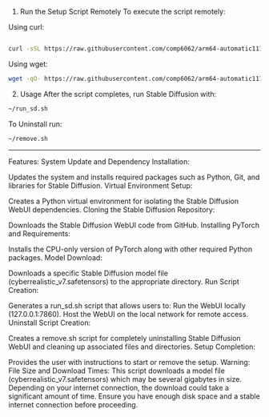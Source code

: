 1. Run the Setup Script Remotely
To execute the script remotely:

Using curl:
```bash

curl -sSL https://raw.githubusercontent.com/comp6062/arm64-automatic1111/main/setup_sd.sh | bash
```
Using wget:
```bash
wget -qO- https://raw.githubusercontent.com/comp6062/arm64-automatic1111/main/setup_sd.sh | bash
```
2. Usage
After the script completes, run Stable Diffusion with:

```bash
~/run_sd.sh
```

To Uninstall run: 

```bash
~/remove.sh
```


-----------------------------------------------------------------------------------------------------------------------



Features:
System Update and Dependency Installation:

Updates the system and installs required packages such as Python, Git, and libraries for Stable Diffusion.
Virtual Environment Setup:

Creates a Python virtual environment for isolating the Stable Diffusion WebUI dependencies.
Cloning the Stable Diffusion Repository:

Downloads the Stable Diffusion WebUI code from GitHub.
Installing PyTorch and Requirements:

Installs the CPU-only version of PyTorch along with other required Python packages.
Model Download:

Downloads a specific Stable Diffusion model file (cyberrealistic_v7.safetensors) to the appropriate directory.
Run Script Creation:

Generates a run_sd.sh script that allows users to:
Run the WebUI locally (127.0.0.1:7860).
Host the WebUI on the local network for remote access.
Uninstall Script Creation:

Creates a remove.sh script for completely uninstalling Stable Diffusion WebUI and cleaning up associated files and directories.
Setup Completion:

Provides the user with instructions to start or remove the setup.
Warning:
File Size and Download Times: This script downloads a model file (cyberrealistic_v7.safetensors) which may be several gigabytes in size. Depending on your internet connection, the download could take a significant amount of time. Ensure you have enough disk space and a stable internet connection before proceeding.




